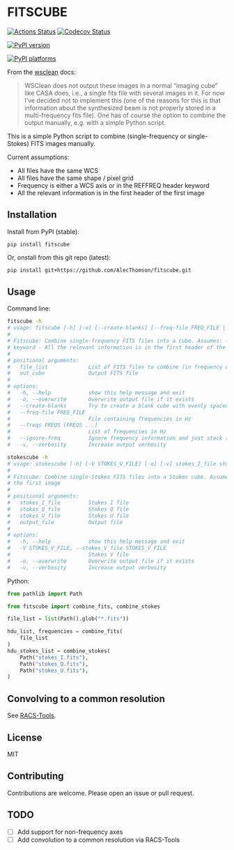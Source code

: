 # FITSCUBE

[![Actions Status][actions-badge]][actions-link]
[![Codecov Status][codecov-badge]][codecov-link]

<!-- [![Documentation Status][rtd-badge]][rtd-link] -->

[![PyPI version][pypi-version]][pypi-link]

<!-- [![Conda-Forge][conda-badge]][conda-link] -->

[![PyPI platforms][pypi-platforms]][pypi-link]

<!-- [![GitHub Discussion][github-discussions-badge]][github-discussions-link] -->

<!-- SPHINX-START -->

<!-- prettier-ignore-start -->
[codecov-link]:             https://codecov.io/gh/AlecThomson/fitscube
[codecov-badge]:            https://codecov.io/gh/AlecThomson/fitscube/graph/badge.svg?token=7EARBRN20D
[actions-badge]:            https://github.com/AlecThomson/fitscube/workflows/CI/badge.svg
[actions-link]:             https://github.com/AlecThomson/fitscube/actions
[conda-badge]:              https://img.shields.io/conda/vn/conda-forge/fitscube
[conda-link]:               https://github.com/conda-forge/fitscube-feedstock
[github-discussions-badge]: https://img.shields.io/static/v1?label=Discussions&message=Ask&color=blue&logo=github
[github-discussions-link]:  https://github.com/AlecThomson/fitscube/discussions
[pypi-link]:                https://pypi.org/project/fitscube/
[pypi-platforms]:           https://img.shields.io/pypi/pyversions/fitscube
[pypi-version]:             https://img.shields.io/pypi/v/fitscube
[rtd-badge]:                https://readthedocs.org/projects/fitscube/badge/?version=latest
[rtd-link]:                 https://fitscube.readthedocs.io/en/latest/?badge=latest

<!-- prettier-ignore-end -->

From the [wsclean](https://wsclean.readthedocs.io/) docs:

> WSClean does not output these images in a normal “imaging cube” like CASA
> does, i.e., a single fits file with several images in it. For now I’ve decided
> not to implement this (one of the reasons for this is that information about
> the synthesized beam is not properly stored in a multi-frequency fits file).
> One has of course the option to combine the output manually, e.g. with a
> simple Python script.

This is a simple Python script to combine (single-frequency or single-Stokes)
FITS images manually.

Current assumptions:

- All files have the same WCS
- All files have the same shape / pixel grid
- Frequency is either a WCS axis or in the REFFREQ header keyword
- All the relevant information is in the first header of the first image

## Installation

Install from PyPI (stable):

```
pip install fitscube
```

Or, onstall from this git repo (latest):

```bash
pip install git+https://github.com/AlecThomson/fitscube.git
```

## Usage

Command line:

```bash
fitscube -h
# usage: fitscube [-h] [-o] [--create-blanks] [--freq-file FREQ_FILE | --freqs FREQS [FREQS ...] | --ignore-freq] [-v] file_list [file_list ...] out_cube
#
# Fitscube: Combine single-frequency FITS files into a cube. Assumes: - All files have the same WCS - All files have the same shape / pixel grid - Frequency is either a WCS axis or  in the REFFREQ header
# keyword - All the relevant information is in the first header of the first image
#
# positional arguments:
#   file_list             List of FITS files to combine (in frequency order)
#   out_cube              Output FITS file
#
# options:
#   -h, --help            show this help message and exit
#   -o, --overwrite       Overwrite output file if it exists
#   --create-blanks       Try to create a blank cube with evenly spaced frequencies
#   --freq-file FREQ_FILE
#                         File containing frequencies in Hz
#   --freqs FREQS [FREQS ...]
#                         List of frequencies in Hz
#   --ignore-freq         Ignore frequency information and just stack (probably not what you want)
#   -v, --verbosity       Increase output verbosity

stokescube -h
# usage: stokescube [-h] [-V STOKES_V_FILE] [-o] [-v] stokes_I_file stokes_Q_file stokes_U_file output_file
#
# Fitscube: Combine single-Stokes FITS files into a Stokes cube. Assumes: - All files have the same WCS - All files have the same shape / pixel grid - All the relevant information # is in the first header of
# the first image
#
# positional arguments:
#   stokes_I_file         Stokes I file
#   stokes_Q_file         Stokes Q file
#   stokes_U_file         Stokes U file
#   output_file           Output file
#
# options:
#   -h, --help            show this help message and exit
#   -V STOKES_V_FILE, --stokes_V_file STOKES_V_FILE
#                         Stokes V file
#   -o, --overwrite       Overwrite output file if it exists
#   -v, --verbosity       Increase output verbosity
```

Python:

```python
from pathlib import Path

from fitscube import combine_fits, combine_stokes

file_list = list(Path().glob("*.fits"))

hdu_list, frequencies = combine_fits(
    file_list
)
hdu_stokes_list = combine_stokes(
    Path("stokes_I.fits"),
    Path("stokes_Q.fits"),
    Path("stokes_U.fits"),
)
```

## Convolving to a common resolution

See [RACS-Tools](https://github.com/AlecThomson/RACS-tools).

## License

MIT

## Contributing

Contributions are welcome. Please open an issue or pull request.

## TODO

- [ ] Add support for non-frequency axes
- [ ] Add convolution to a common resolution via RACS-Tools
